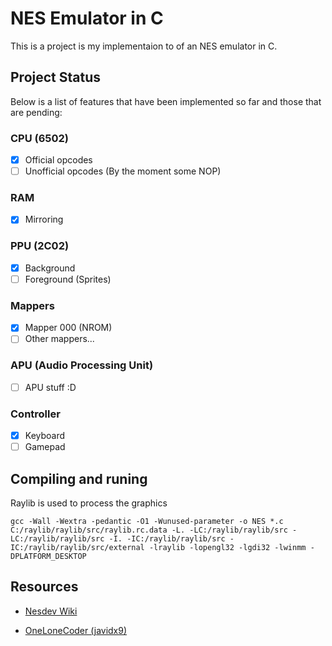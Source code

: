 # NES Emulator in C

This is a project is my implementaion to of an NES emulator in C. 

## Project Status

Below is a list of features that have been implemented so far and those that are pending:

### CPU (6502)
- [x] Official opcodes
- [ ] Unofficial opcodes (By the moment some NOP)

### RAM
- [x] Mirroring

### PPU (2C02)
- [x] Background
- [ ] Foreground (Sprites)

### Mappers
- [x] Mapper 000 (NROM)
- [ ] Other mappers...

### APU (Audio Processing Unit)
- [ ] APU stuff :D

### Controller
- [x] Keyboard
- [ ] Gamepad

## Compiling and runing

Raylib is used to process the graphics
```shell
gcc -Wall -Wextra -pedantic -O1 -Wunused-parameter -o NES *.c C:/raylib/raylib/src/raylib.rc.data -L. -LC:/raylib/raylib/src -LC:/raylib/raylib/src -I. -IC:/raylib/raylib/src -IC:/raylib/raylib/src/external -lraylib -lopengl32 -lgdi32 -lwinmm -DPLATFORM_DESKTOP
```

## Resources

- [Nesdev Wiki](https://www.nesdev.org/wiki/Nesdev_Wiki)

- [OneLoneCoder (javidx9)](https://onelonecoder.com/)
